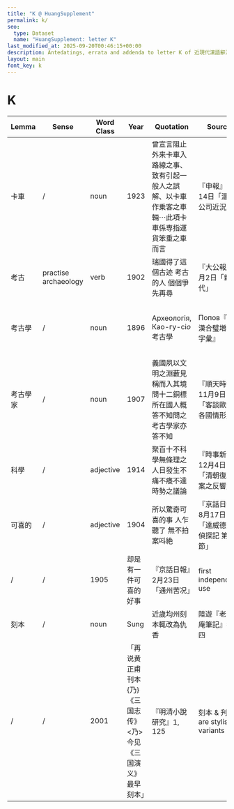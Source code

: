```yaml
---
title: "K @ HuangSupplement"
permalink: k/
seo:
  type: Dataset
  name: "HuangSupplement: letter K"
last_modified_at: 2025-09-20T00:46:15+00:00
description: Antedatings, errata and addenda to letter K of 近現代漢語辭源
layout: main
font_key: k
---
```

# K

<!-- Anything not in the table must be before this comment. -->

Lemma|Sense|Word Class|Year|Quotation|Source|Note|
---|---|---|---|---|---|---|
卡車|/|noun|1923|曾宣言阻止外来卡車入路線之事、致有引起一般人之誤解、以卡車作乗客之車輛⋯此項卡車係専指運貨笨重之車而言|『申報』7月14日「滬太公司近況」||
考古|practise archaeology|verb|1902|瑞國得了這個古迹 考古的人 個個爭先再尋|『大公報』8月2日「新石代」||
考古學|/|noun|1896|Археологія, Као-гу-сі*о* 考古學|Попов『俄漢合璧増補字彙』|from Japanese 考古学: 1877/79 (Tanomura 2025)|
考古學家|/|noun|1907|義國夙以文明之淵藪見稱而入其境問十二銅標所在國人概答不知問之考古學家亦答不知|『順天時報』11月9日「客談歐美各國情形」||
科學|/|adjective|1914|聚百十不科學無條理之人日發生不痛不癢不達時勢之議論|『時事新報』12月4日「清朝復辟案之反響」|[stylistics](https://t18d.github.io/HuangSupplement/style/#:~:text=科學)|
可喜的|/|adjective|1904|所以驚奇可喜的事 人乍聽了 無不拍案呌絶|『京話日報』8月17日「達威德爾偵探記 第一節」|first occurrence as -的|
|/|/|1905|却是有一件可喜的好事|『京話日報』2月23日「通州苦况」|first independent use|
刻本|/|noun|Sung|近歲均州刻本輒改為仇香|陸遊『老學庵筆記』卷四||
|/|/|2001|「再说黄正甫刊本{乃}《三国志传》<乃>今见《三国演义》最早刻本」|『明清小說研究』1, 125|刻本 & 刋本 are stylistic variants|
